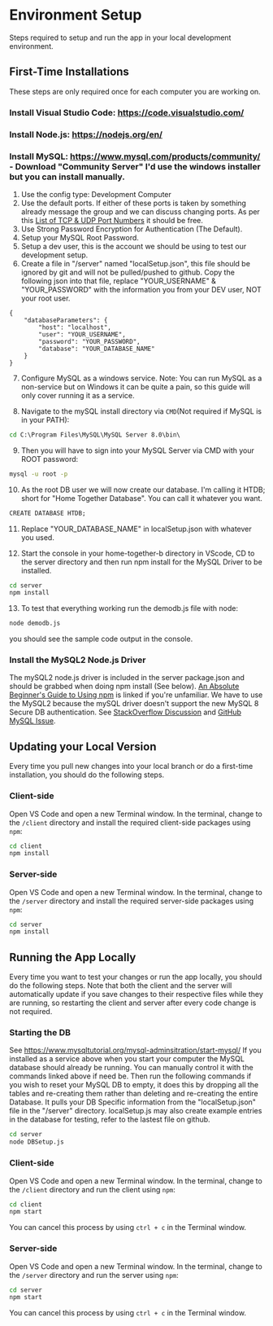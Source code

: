 # Environment Setup
Steps required to setup and run the app in your local development environment.

## First-Time Installations
These steps are only required once for each computer you are working on.  
### Install Visual Studio Code: https://code.visualstudio.com/  
### Install Node.js: https://nodejs.org/en/
### Install MySQL: https://www.mysql.com/products/community/ - Download "Community Server" I'd use the windows installer but you can install manually.
1. Use the config type: Development Computer
2. Use the default ports.
If either of these ports is taken by something already message the group and we can discuss changing ports. As per this [List of TCP & UDP Port Numbers](https://en.wikipedia.org/wiki/List_of_TCP_and_UDP_port_numbers) it should be free. 
3. Use Strong Password Encryption for Authentication (The Default).
4. Setup your MySQL Root Password. 
5. Setup a dev user, this is the account we should be using to test our development setup.
6. Create a file in "/server" named "localSetup.json", this file should be ignored by git and will not be pulled/pushed to github.
Copy the following json into that file, replace "YOUR_USERNAME" & "YOUR_PASSWORD" with the information you from your DEV user, NOT your root user.
```
{
    "databaseParameters": {
        "host": "localhost",
        "user": "YOUR_USERNAME",
        "password": "YOUR_PASSWORD",
        "database": "YOUR_DATABASE_NAME"
    }
}
``` 
7. Configure MySQL as a windows service.
Note: You can run MySQL as a non-service but on Windows it can be quite a pain, so this guide will only cover running it as a service.

8. Navigate to the mySQL install directory via `CMD`(Not required if MySQL is in your PATH):
```cmd
cd C:\Program Files\MySQL\MySQL Server 8.0\bin\
``` 

9. Then you will have to sign into your MySQL Server via CMD with your ROOT password:
```cmd
mysql -u root -p
``` 

10. As the root DB user we will now create our database. I'm calling it HTDB; short for "Home Together Database". You can call it whatever you want.
```cmd
CREATE DATABASE HTDB; 
``` 
11. Replace "YOUR_DATABASE_NAME" in localSetup.json with whatever you used.

12. Start the console in your home-together-b directory in VScode, CD to the server directory and then run npm install for the MySQL Driver to be installed.
```cmd
cd server
npm install
```
13. To test that everything working run the demodb.js file with node: 
```cmd
node demodb.js
``` 
you should see the sample code output in the console.

### Install the MySQL2 Node.js Driver
The mySQL2 node.js driver is included in the server package.json and should be grabbed when doing npm install (See below). [An Absolute Beginner's Guide to Using npm](https://nodesource.com/blog/an-absolute-beginners-guide-to-using-npm/) is linked if you're unfamiliar. We have to use the MySQL2 because the mySQL driver doesn't support the new MySQL 8 Secure DB authentication. See [StackOverflow Discussion](https://stackoverflow.com/questions/50093144/mysql-8-0-client-does-not-support-authentication-protocol-requested-by-server) and [GitHub MySQL Issue](https://github.com/mysqljs/mysql/pull/1962).


## Updating your Local Version
Every time you pull new changes into your local branch or do a first-time installation, you should do the following steps.

### Client-side
Open VS Code and open a new Terminal window. In the terminal, change to the `/client` directory and install the required client-side packages using `npm`:
```cmd
cd client
npm install
```

### Server-side
Open VS Code and open a new Terminal window. In the terminal, change to the `/server` directory and install the required server-side packages using `npm`:
```cmd
cd server
npm install
```

## Running the App Locally
Every time you want to test your changes or run the app locally, you should do the following steps. Note that both the client and the server will automatically update if you save changes to their respective files while they are running, so restarting the client and server after every code change is not required.

### Starting the DB
See https://www.mysqltutorial.org/mysql-adminsitration/start-mysql/
If you installed as a service above when you start your computer the MySQL database should already be running. You can manually control it with the commands linked above if need be.
Then run the following commands if you wish to reset your MySQL DB to empty, it does this by dropping all the tables and re-creating them rather than deleting and re-creating the entire Database. It pulls your DB Specific information from the "localSetup.json" file in the "/server" directory. localSetup.js may also create example entries in the database for testing, refer to the lastest file on github.

```cmd
cd server
node DBSetup.js
```

### Client-side
Open VS Code and open a new Terminal window. In the terminal, change to the `/client` directory and run the client using `npm`:
```cmd
cd client
npm start
```
You can cancel this process by using `ctrl + c` in the Terminal window.

### Server-side
Open VS Code and open a new Terminal window. In the terminal, change to the `/server` directory and run the server using `npm`:
```cmd
cd server
npm start
```
You can cancel this process by using `ctrl + c` in the Terminal window.
